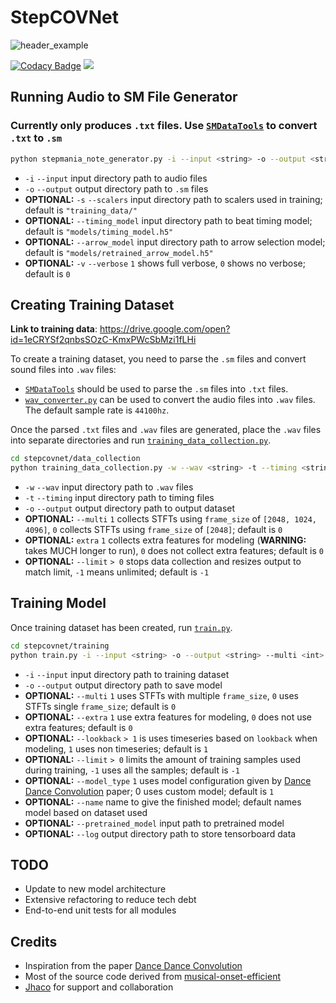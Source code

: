 # StepCOVNet
![header_example](https://github.com/cpuguy96/StepCOVNet/blob/master/resources/header_example.gif)

[![Codacy Badge](https://api.codacy.com/project/badge/Grade/a4ef846886e446229d04974cde24c6dd)](https://www.codacy.com/manual/cpuguy96/StepCOVNet?utm_source=github.com&amp;utm_medium=referral&amp;utm_content=cpuguy96/StepCOVNet&amp;utm_campaign=Badge_Grade)
![](https://github.com/cpuguy96/StepCOVNet/workflows/StepCOVNet%20Application/badge.svg)

## Running Audio to SM File Generator
### Currently only produces `.txt` files. Use [`SMDataTools`](https://github.com/jhaco/SMDataTools) to convert `.txt` to `.sm`
```.bash
python stepmania_note_generator.py -i --input <string> -o --output <string> -s --scalers <string> --timing_model <string> --arrow_model <string> -v --verbose <int>
```
* `-i` `--input` input directory path to audio files
* `-o` `--output` output directory path to `.sm` files
* **OPTIONAL:** `-s` `--scalers` input directory path to scalers used in training; default is `"training_data/"`
* **OPTIONAL:** `--timing_model` input directory path to beat timing model; default is `"models/timing_model.h5"`
* **OPTIONAL:** `--arrow_model` input directory path to arrow selection model; default is `"models/retrained_arrow_model.h5"`
* **OPTIONAL:** `-v` `--verbose` `1` shows full verbose, `0` shows no verbose; default is `0`

## Creating Training Dataset
**Link to training data**: https://drive.google.com/open?id=1eCRYSf2qnbsSOzC-KmxPWcSbMzi1fLHi

To create a training dataset, you need to parse the `.sm` files and convert sound files into `.wav` files: 
* [`SMDataTools`](https://github.com/jhaco/SMDataTools) should be used to parse the `.sm` files into `.txt` files. 
* [`wav_converter.py`](https://github.com/cpuguy96/StepCOVNet/blob/master/stepcovnet/wrapper/wav_converter.py) can be used to convert the audio files into `.wav` files. The default sample rate is `44100hz`.

Once the parsed `.txt` files and `.wav` files are generated, place the `.wav` files into separate directories and run [`training_data_collection.py`](https://github.com/cpuguy96/StepCOVNet/blob/master/stepcovnet/data_collection/training_data_collection.py).

```.bash
cd stepcovnet/data_collection
python training_data_collection.py -w --wav <string> -t --timing <string> -o --output <string> --multi <int> --extra <int> --limit <int>
```
* `-w` `--wav` input directory path to `.wav` files
* `-t` `--timing` input directory path to timing files
* `-o` `--output` output directory path to output dataset
*  **OPTIONAL:** `--multi` `1` collects STFTs using `frame_size` of `[2048, 1024, 4096]`, `0` collects STFTs using `frame_size` of `[2048]`; default is `0`
* **OPTIONAL:** `extra` `1` collects extra features for modeling (**WARNING:** takes MUCH longer to run), `0` does not collect extra features;  default is `0`
* **OPTIONAL:** `--limit` `> 0` stops data collection and resizes output to match limit, `-1` means unlimited; default is `-1`

## Training Model
Once training dataset has been created, run [`train.py`](https://github.com/cpuguy96/StepCOVNet/blob/master/stepcovnet/training/train.py).
```.bash
cd stepcovnet/training
python train.py -i --input <string> -o --output <string> --multi <int> --extra <int> --lookback <int> --limit <int> --model_type <int> --name <string> --pretrained_model <string> --log <string>
``` 
* `-i` `--input` input directory path to training dataset
* `-o` `--output` output directory path to save model 
* **OPTIONAL:** `--multi` `1` uses STFTs with multiple `frame_size`, `0` uses STFTs single `frame_size`;  default is `0`
* **OPTIONAL:** `--extra` `1` use extra features for modeling, `0` does not use extra features;  default is `0` 
* **OPTIONAL:** `--lookback` `> 1` is uses timeseries based on `lookback` when modeling, `1` uses non timeseries; default is `1`
* **OPTIONAL:** `--limit` `> 0` limits the amount of training samples used during training, `-1` uses all the samples; default is `-1`
* **OPTIONAL:** `--model_type` `1` uses model configuration given by [Dance Dance Convolution](https://arxiv.org/pdf/1703.06891.pdf) paper; 0 uses custom model; default is `1`
* **OPTIONAL:** `--name` name to give the finished model; default names model based on dataset used
* **OPTIONAL:** `--pretrained_model` input path to pretrained model
* **OPTIONAL:** `--log` output directory path to store tensorboard data

## TODO
* Update to new model architecture
* Extensive refactoring to reduce tech debt
* End-to-end unit tests for all modules 


## Credits
* Inspiration from the paper [Dance Dance Convolution](https://arxiv.org/pdf/1703.06891.pdf)
* Most of the source code derived from [musical-onset-efficient](https://github.com/ronggong/musical-onset-efficient)
* [Jhaco](https://github.com/jhaco) for support and collaboration 
